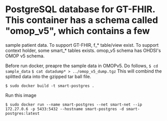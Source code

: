# PostgreSQL database for GT-FHIR. This container has a schema called "omop_v5", which contains a few
sample patient data. To support GT-FHIR, f_* table/view exist. To support context holder, some smart_* tables exists.
omop_v5 schema has OHDSI's OMOP v5 schema. 

Before run docker, preapre the sample data in OMOPv5. Do follows,
`$ cd sample_data`
`$ cat datadump* > ../omop_v5_dump.tgz`
This will combind the splitted data into the gzipped tar ball file. 


`$ sudo docker build -t smart-postgres .`

Run this image

`$ sudo docker run --name smart-postgres --net smart-net --ip 172.27.0.6 -p 5433:5432 --hostname smart-postgres -d smart-postgres:latest`
